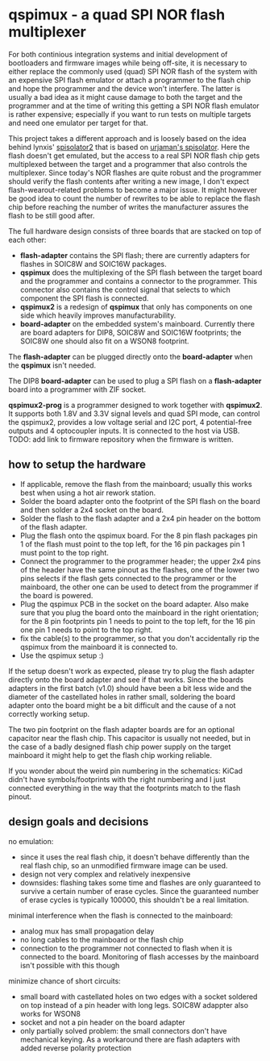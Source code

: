 # qspimux - a quad SPI NOR flash multiplexer

For both continious integration systems and initial development of bootloaders and firmware images while being off-site, it is necessary to either replace the commonly used (quad) SPI NOR flash of the system with an expensive SPI flash emulator or attach a programmer to the flash chip and hope the programmer and the device won't interfere.
The latter is usually a bad idea as it might cause damage to both the target and the programmer and at the time of writing this getting a SPI NOR flash emulator is rather expensive; especially if you want to run tests on multiple targets and need one emulator per target for that.

This project takes a different approach and is loosely based on the idea behind lynxis' [spisolator2](https://github.com/lynxis/spisolator2) that is based on [urjaman's spisolator]( https://github.com/urjaman/spisolator).
Here the flash doesn't get emulated, but the access to a real SPI NOR flash chip gets multiplexed between the target and a programmer that also controls the multiplexer. Since today's NOR flashes are quite robust and the programmer should verify the flash contents after writing a new image, I don't expect flash-wearout-related problems to become a major issue. It might however be good idea to count the number of rewrites to be able to replace the flash chip before reaching the number of writes the manufacturer assures the flash to be still good after.

The full hardware design consists of three boards  that are stacked on top of each other:

* **flash-adapter** contains the SPI flash; there are currently adapters for flashes in SOIC8W and SOIC16W packages.
* **qspimux** does the multiplexing of the SPI flash between the target board and the programmer and contains a connector to the programmer. This connector also contains the control signal that selects to which component the SPI flash is connected.
* **qspimux2** is a redesign of **qspimux** that only has components on one side which heavily improves manufacturability.
* **board-adapter** on the embedded system's mainboard. Currently there are board adapters for DIP8, SOIC8W and SOIC16W footprints; the SOIC8W one should also fit on a WSON8 footprint.

The **flash-adapter** can be plugged directly onto the **board-adapter** when the **qspimux** isn't needed.

The DIP8 **board-adapter** can be used to plug a SPI flash on a **flash-adapter** board into a programmer with ZIF socket.

**qspimux2-prog** is a programmer designed to work together with **qspimux2**. It supports both 1.8V and 3.3V signal levels and quad SPI mode, can control the qspimux2, provides a low voltage serial and I2C port, 4 potential-free outputs and 4 optocoupler inputs. It is connected to the host via USB.
TODO: add link to firmware repository when the firmware is written.

## how to setup the hardware

* If applicable, remove the flash from the mainboard; usually this works best when using a hot air rework station.
* Solder the board adapter onto the footprint of the SPI flash on the board and then solder a 2x4 socket on the board.
* Solder the flash to the flash adapter and a 2x4 pin header on the bottom of the flash adapter.
* Plug the flash onto the qspimux board. For the 8 pin flash packages pin 1 of the flash must point to the top left, for the 16 pin packages pin 1 must point to the top right.
* Connect the programmer to the programmer header; the upper 2x4 pins of the header have the same pinout as the flashes, one of the lower two pins selects if the flash gets connected to the programmer or the mainboard, the other one can be used to detect from the programmer if the board is powered.
* Plug the qspimux PCB in the socket on the board adapter. Also make sure that you plug the board onto the mainboard in the right orientation; for the 8 pin footprints pin 1 needs to point to the top left, for the 16 pin one pin 1 needs to point to the top right.
* fix the cable(s) to the programmer, so that you don't accidentally rip the qspimux from the mainboard it is connected to.
* Use the qspimux setup :)

If the setup doesn't work as expected, please try to plug the flash adapter directly onto the board adapter and see if that works. Since the boards adapters in the first batch (v1.0) should have been a bit less wide and the diameter of the castellated holes in rather small, soldering the board adapter onto the board might be a bit difficult and the cause of a not correctly working setup.

The two pin footprint on the flash adapter boards are for an optional capacitor near the flash chip. This capacitor is usually not needed, but in the case of a badly designed flash chip power supply on the target mainboard it might help to get the flash chip working reliable.

If you wonder about the weird pin numbering in the schematics: KiCad didn't have symbols/footprints with the right numbering and I just connected everything in the way that the footprints match to the flash pinout.

## design goals and decisions

no emulation:
* since it uses the real flash chip, it doesn't behave differently than the real flash chip, so an unmodified firmware image can be used.
* design not very complex and relatively inexpensive
* downsides: flashing takes some time and flashes are only guaranteed to survive a certain number of erase cycles. Since the guaranteed number of erase cycles is typically 100000, this shouldn't be a real limitation.

minimal interference when the flash is connected to the mainboard:
* analog mux has small propagation delay
* no long cables to the mainboard or the flash chip
* connection to the programmer not connected to flash when it is connected to the board. Monitoring of flash accesses by the mainboard isn't possible with this though

minimize chance of short circuits:
* small board with castellated holes on two edges with a socket soldered on top instead of a pin header with long legs. SOIC8W adappter also works for WSON8
* socket and not a pin header on the board adapter
* only partially solved problem: the small connectors don't have mechanical keying. As a workaround there are flash adapters with added reverse polarity protection
